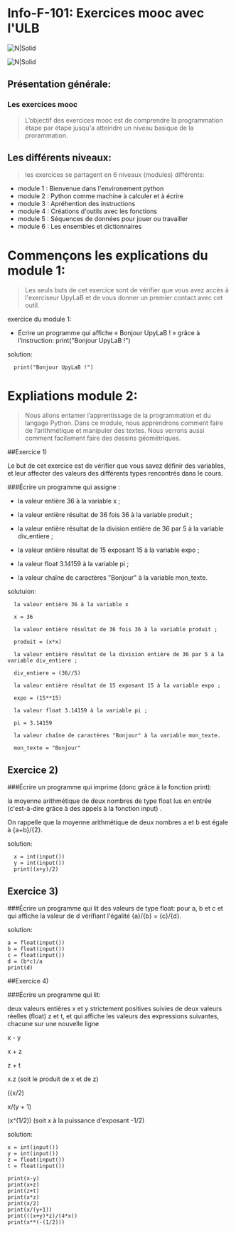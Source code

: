 # Info-F-101: Exercices mooc avec l'ULB

![N|Solid](https://fundit.fr/sites/default/files/actors/1456-universite-libre-bruxelles-ulb.jpg)

![N|Solid](https://theme.zdassets.com/theme_assets/504801/469038bd4c780a92818fad61649d3aca5cc90d36.png)

## Présentation générale:
### Les exercices mooc
>L’objectif des exercices mooc est de comprendre la programmation étape par étape jusqu'a atteindre un niveau basique de la prorammation.

## Les différents niveaux:
>les exercices se partagent en 6 niveaux (modules) différents:
 - module 1 : Bienvenue dans l'environement python
 - module 2 : Python comme machine à calculer et à écrire
 - module 3 : Apréhention des instructions
 - module 4 : Créations d'outils avec les fonctions 
 - module 5 : Séquences de données pour jouer ou travailler 
 - module 6 : Les ensembles et dictionnaires 
 
# Commençons les explications du module 1:
>Les seuls buts de cet exercice sont de vérifier que vous avez accès à  l'exerciseur UpyLaB et de vous donner un premier contact avec cet outil.

exercice du module 1:

- Écrire un programme qui affiche « Bonjour UpyLaB ! » grâce à l’instruction:
print("Bonjour UpyLaB !")

solution:

      print("Bonjour UpyLaB !")

# Expliations module 2:

>Nous allons entamer l’apprentissage de la programmation et du langage Python. Dans ce module, nous apprendrons comment faire de l’arithmétique et manipuler des textes. Nous verrons aussi comment facilement faire des dessins géométriques.

##Exercice 1) 

Le but de cet exercice est de vérifier que vous savez définir des variables, et leur affecter des valeurs des différents types rencontrés dans le cours.

###Écrire un programme qui assigne :

- la valeur entière 36 à la variable x ;

- la valeur entière résultat de 36 fois 36 à la variable produit ;

- la valeur entière résultat de la division entière de 36 par 5 à la variable div_entiere ;

- la valeur entière résultat de 15 exposant 15 à la variable expo ;

- la valeur float 3.14159 à la variable pi ;

- la valeur chaîne de caractères "Bonjour" à la variable mon_texte.


solutuion:

      la valeur entière 36 à la variable x 

      x = 36

      la valeur entière résultat de 36 fois 36 à la variable produit ;

      produit = (x*x)

      la valeur entière résultat de la division entière de 36 par 5 à la variable div_entiere ;

      div_entiere = (36//5)

      la valeur entière résultat de 15 exposant 15 à la variable expo ;

      expo = (15**15)

      la valeur float 3.14159 à la variable pi ;

      pi = 3.14159

      la valeur chaîne de caractères "Bonjour" à la variable mon_texte.

      mon_texte = "Bonjour"

## Exercice 2)

###Écrire un programme qui imprime (donc grâce à la fonction print):

la moyenne arithmétique de deux nombres de type float lus en entrée (c'est-à-dire grâce à des appels à la fonction input) .

On rappelle que la moyenne arithmétique de deux nombres a et b est égale à {a+b}/{2}.

solution:

      x = int(input())
      y = int(input())
      print((x+y)/2)

## Exercice 3)

###Écrire un programme qui lit des valeurs de type float:
pour a, b et c et qui affiche la valeur de d vérifiant l'égalité {a}/{b} = {c}/{d}.

solution:

    a = float(input())
    b = float(input())
    c = float(input())
    d = (b*c)/a
    print(d)

##Exercice 4)

###Écrire un programme qui lit:

deux valeurs entières x et y strictement positives suivies de deux valeurs réelles (float) z et t, et qui affiche les valeurs des expressions suivantes, chacune sur une nouvelle ligne

x - y

x + z

z + t

x.z (soit le produit de x et de z)

({x/2)

x/(y + 1)

(x^(1/2)) (soit x à la puissance d'exposant -1/2)

solution: 

    x = int(input())
    y = int(input())
    z = float(input())
    t = float(input())

    print(x-y)
    print(x+z)
    print(z+t)
    print(x*z)
    print(x/2)
    print(x/(y+1))
    print(((x+y)*z)/(4*x))
    print(x**(-(1/2)))










